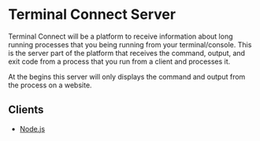 Terminal Connect Server
========

Terminal Connect will be a platform to receive information about long running processes that you being running from your terminal/console.  This is the server part of the platform that receives the command, output, and exit code from a process that you run from a client and processes it.

At the begins this server will only displays the command and output from the process on a website.

## Clients

* [Node.js](https://github.com/imamathwiz/terminal-connect-client)